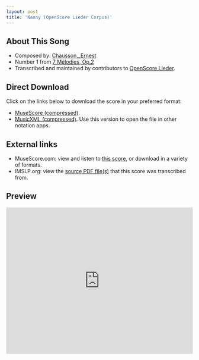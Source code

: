 ```yaml
---
layout: post
title: 'Nanny (OpenScore Lieder Corpus)'
---
```


## About This Song

- Composed by: [Chausson,_Ernest](https://fourscoreandmore.org/openscore/lieder/Chausson,_Ernest)
- Number 1 from [7 Mélodies, Op.2](https://fourscoreandmore.org/openscore/lieder/Chausson,_Ernest/7_Mélodies,_Op.2)
- Transcribed and maintained by contributors to [OpenScore Lieder].

[OpenScore Lieder]: https://musescore.com/openscore-lieder-corpus

## Direct Download

Click on the links below to download the score in your preferred format:
- [MuseScore (compressed)](https://github.com/openscore/lieder/blob/main/scores/Chausson,_Ernest/7_Mélodies,_Op.2/1_Nanny/lc5077645.mscz?raw=true).
- [MusicXML (compressed)](https://github.com/openscore/lieder/blob/main/scores/Chausson,_Ernest/7_Mélodies,_Op.2/1_Nanny/lc5077645.mxl?raw=true). Use this version to open the file in other notation apps.

## External links

- MuseScore.com: view and listen to [this score][MuseScore], or download in a variety of formats.
- IMSLP.org: view the [source PDF file(s)][IMSLP] that this score was transcribed from.

[MuseScore]: https://musescore.com/score/5077645
[IMSLP]: https://imslp.org/wiki/Special:ReverseLookup/16897

## Preview

<iframe width="100%" height="394" src="https://musescore.com/openscore-lieder-corpus/scores/5077645/embed" frameborder="0" allowfullscreen allow="autoplay; fullscreen"></iframe>
